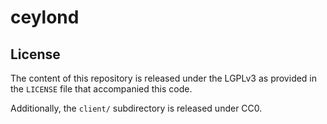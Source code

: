# ceylond

## License

The content of this repository is released under the LGPLv3
as provided in the `LICENSE` file that accompanied this code.

Additionally, the `client/` subdirectory is released under CC0.
